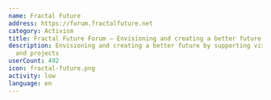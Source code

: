 ```yaml
---
name: Fractal Future
address: https://forum.fractalfuture.net
category: Activism
title: Fractal Future Forum – Envisioning and creating a better future
description: Envisioning and creating a better future by supporting visionary ideas
  and projects
userCount: 492
icon: fractal-future.png
activity: low
language: en
---
```


